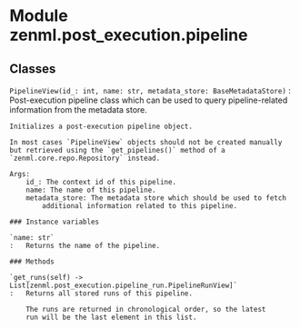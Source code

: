 Module zenml.post_execution.pipeline
====================================

Classes
-------

`PipelineView(id_: int, name: str, metadata_store: BaseMetadataStore)`
:   Post-execution pipeline class which can be used to query
    pipeline-related information from the metadata store.
    
    Initializes a post-execution pipeline object.
    
    In most cases `PipelineView` objects should not be created manually
    but retrieved using the `get_pipelines()` method of a
    `zenml.core.repo.Repository` instead.
    
    Args:
        id_: The context id of this pipeline.
        name: The name of this pipeline.
        metadata_store: The metadata store which should be used to fetch
            additional information related to this pipeline.

    ### Instance variables

    `name: str`
    :   Returns the name of the pipeline.

    ### Methods

    `get_runs(self) ‑> List[zenml.post_execution.pipeline_run.PipelineRunView]`
    :   Returns all stored runs of this pipeline.
        
        The runs are returned in chronological order, so the latest
        run will be the last element in this list.